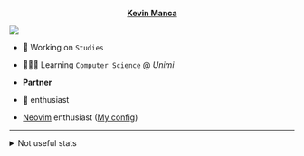 <p align="center">
 <strong><a href="kevinm6.github.io">Kevin Manca</a></strong>
</P>

![](https://hit.yhype.me/github/profile?user_id=72861758)

+ 🔭 Working on `Studies`
+ 👨🏻‍💻 Learning `Computer Science` @ *Unimi*

+ **Partner**  
+ **** enthusiast  
+ <a href="https://neovim.io">Neovim</a> enthusiast  ([My config](https://github.com/kevinm6/nvim))

---

<details><summary>Not useful stats</summary>
<p align="center">
  <img src="https://komarev.com/ghpvc/?username=kevinm6&style=for-the-badge&color=blue&label=Welcome+You+Are+Visitor+#" />
</p>

<p align="center">
  <img src="https://github-profile-summary-cards.vercel.app/api/cards/stats?username=kevinm6&theme=transparent&count_private=true&show_icons=true" />
</p>

<p>
  <img src="https://github-readme-streak-stats.herokuapp.com/?user=kevinm6&hide_border=true&card_width=338&theme=transparent" />
</p>
</details>
